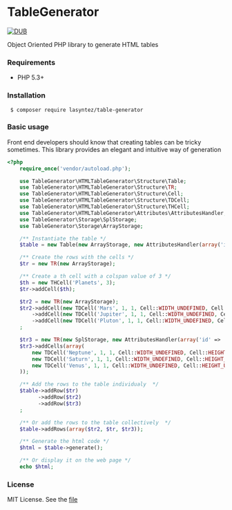 # TableGenerator

[![DUB](https://img.shields.io/dub/l/vibe-d.svg)](./LICENSE.md)

Object Oriented PHP library to generate HTML tables

### Requirements

 * PHP 5.3+

### Installation

```cli
 $ composer require lasyntez/table-generator
```

### Basic usage

Front end developers should know that creating tables can be tricky sometimes. This library provides an elegant and intuitive way of generation

```php
<?php
	require_once('vendor/autoload.php');

	use TableGenerator\HTMLTableGenerator\Structure\Table;
	use TableGenerator\HTMLTableGenerator\Structure\TR;
	use TableGenerator\HTMLTableGenerator\Structure\Cell;
	use TableGenerator\HTMLTableGenerator\Structure\TDCell;
	use TableGenerator\HTMLTableGenerator\Structure\THCell;
    use TableGenerator\HTMLTableGenerator\Attributes\AttributesHandler;
	use TableGenerator\Storage\SplStorage;
	use TableGenerator\Storage\ArrayStorage;

    /** Instantiate the table */
	$table = new Table(new ArrayStorage, new AttributesHandler(array('id' => 'planets')));

    /** Create the rows with the cells */
	$tr = new TR(new ArrayStorage);

    /** Create a th cell with a colspan value of 3 */
    $th = new THCell('Planets', 3);
	$tr->addCell($th);

	$tr2 = new TR(new ArrayStorage);
	$tr2->addCell(new TDCell('Mars', 1, 1, Cell::WIDTH_UNDEFINED, Cell::HEIGHT_UNDEFINED))
	    ->addCell(new TDCell('Jupiter', 1, 1, Cell::WIDTH_UNDEFINED, Cell::HEIGHT_UNDEFINED))
	    ->addCell(new TDCell('Pluton', 1, 1, Cell::WIDTH_UNDEFINED, Cell::HEIGHT_UNDEFINED))
    ;

	$tr3 = new TR(new SplStorage, new AttributesHandler(array('id' => 'mars')));
	$tr3->addCells(array(
		new TDCell('Neptune', 1, 1, Cell::WIDTH_UNDEFINED, Cell::HEIGHT_UNDEFINED),
		new TDCell('Saturn', 1, 1, Cell::WIDTH_UNDEFINED, Cell::HEIGHT_UNDEFINED),
		new TDCell('Venus', 1, 1, Cell::WIDTH_UNDEFINED, Cell::HEIGHT_UNDEFINED),
	));

	/** Add the rows to the table individualy  */
	$table->addRow($tr)
		  ->addRow($tr2)
		  ->addRow($tr3)
    ;

	/** Or add the rows to the table collectively  */
	$table->addRows(array($tr2, $tr, $tr3));

    /** Generate the html code */
	$html = $table->generate();

    /** Or display it on the web page */
	echo $html;
```

### License

MIT License. See the [file](./LICENSE.md)
